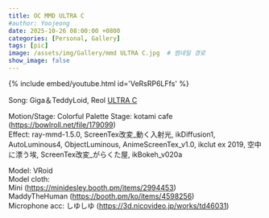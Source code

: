 ```yaml
---
title: OC MMD ULTRA C
#author: Yoojeong
date: 2025-10-26 08:00:00 +0800
categories: [Personal, Gallery]
tags: [pic]
image: /assets/img/Gallery/mmd ULTRA C.jpg  # 썸네일 경로
show_image: false
---
```


{% include embed/youtube.html id='VeRsRP6LFfs' %}  


Song: Giga＆TeddyLoid, Reol 
[ULTRA C](https://youtu.be/7WryveKlyX8?si=SwlSaNlmiWHBqRWF)  


Motion/Stage: Colorful Palette
Stage: kotami cafe (https://bowlroll.net/file/179099)  
Effect: ray-mmd-1.5.0, ScreenTex改変_動く入射光, ikDiffusion1, AutoLuminous4, ObjectLuminous, AnimeScreenTex_v1.0, ikclut ex 2019, 空中に漂う埃, ScreenTex改変_がらくた屋, ikBokeh_v020a

Model: VRoid  
Model cloth:     
Mini (https://minidesley.booth.pm/items/2994453)  
MaddyTheHuman (https://booth.pm/ko/items/4598256)  
Microphone acc: しゆしゆ (https://3d.nicovideo.jp/works/td46031)  

<br>